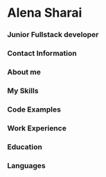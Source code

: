 # Alena Sharai

### Junior Fullstack developer

### Contact Information

### About me

### My Skills

### Code Examples

### Work Experience

### Education

### Languages